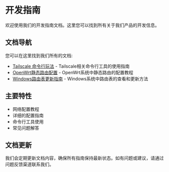 # 开发指南

欢迎使用我们的开发指南文档。这里您可以找到所有关于我们产品的开发信息。

## 文档导航

您可以在这里找到我们所有的文档:

- [Tailscale 命令行玩法](Tailscale_CLI_Guide.md) - Tailscale相关命令行工具的使用指南
- [OpenWrt静态路由配置](static-routing.md) - OpenWrt系统中静态路由的配置教程
- [Windows路由表更新指南](windows-routing.md) - Windows系统中路由表的查看和更新方法

## 主要特性

- 网络配置教程
- 详细的配置指南
- 命令行工具使用
- 常见问题解答

## 文档更新

我们会定期更新文档内容，确保所有指南保持最新状态。如有问题或建议，请通过问题反馈渠道联系我们。